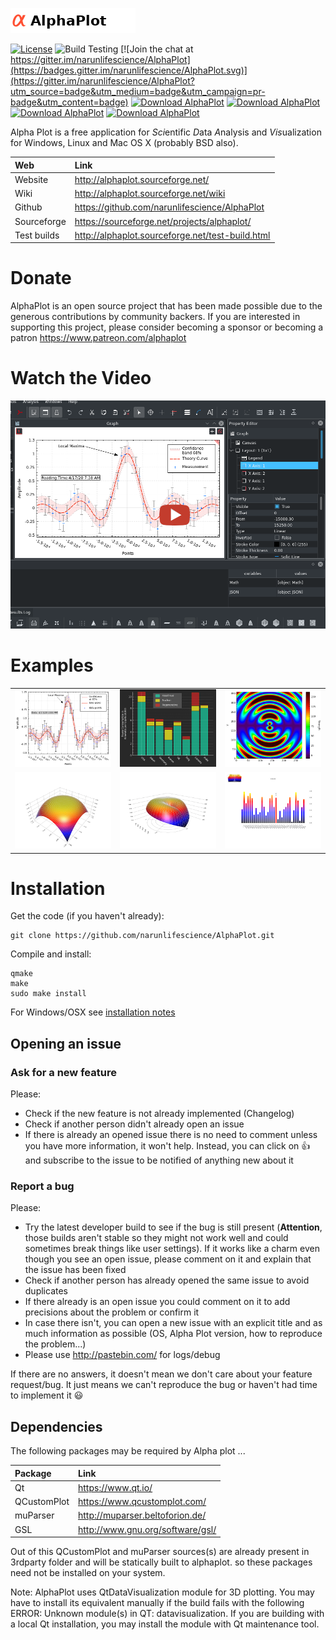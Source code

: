![alt text](data/icons/app/alphaplot-name.png "AlphaPlot")

[![License][license-badge]][license-page] ![Build Testing](https://github.com/narunlifescience/AlphaPlot/workflows/Test%20Build/badge.svg ) [![Join the chat at https://gitter.im/narunlifescience/AlphaPlot](https://badges.gitter.im/narunlifescience/AlphaPlot.svg)](https://gitter.im/narunlifescience/AlphaPlot?utm_source=badge&utm_medium=badge&utm_campaign=pr-badge&utm_content=badge)
[![Download AlphaPlot](https://img.shields.io/sourceforge/dt/alphaplot.svg)](https://sourceforge.net/projects/alphaplot/files/latest/download) [![Download AlphaPlot](https://img.shields.io/sourceforge/dm/alphaplot.svg)](https://sourceforge.net/projects/alphaplot/files/latest/download) [![Download AlphaPlot](https://img.shields.io/sourceforge/dw/alphaplot.svg)](https://sourceforge.net/projects/alphaplot/files/latest/download) [![Download AlphaPlot](https://img.shields.io/sourceforge/dd/alphaplot.svg)](https://sourceforge.net/projects/alphaplot/files/latest/download)

[license-page]: COPYING
[license-badge]: http://img.shields.io/badge/License-GPL2-blue.svg

Alpha Plot is a free application for <i>Sci</i>entific <i>D</i>ata <i>A</i>nalysis and <i>Vis</i>ualization for Windows, Linux and Mac OS X (probably BSD also).

| Web         | Link                                             |
|:------------|:-------------------------------------------------|
| Website     | http://alphaplot.sourceforge.net/                |
| Wiki        | http://alphaplot.sourceforge.net/wiki                |
| Github      | https://github.com/narunlifescience/AlphaPlot    |
| Sourceforge | https://sourceforge.net/projects/alphaplot/      |
| Test builds | http://alphaplot.sourceforge.net/test-build.html |


# Donate
AlphaPlot is an open source project that has been made possible due to the generous contributions by community backers. If you are interested in supporting this project, please consider becoming a sponsor or becoming a patron https://www.patreon.com/alphaplot

# Watch the Video
[![AlphaPlot Plotting Basics](data/screenshots/alphaplot1.png)](http://www.youtube.com/watch?v=U3DE_ObVLeU "AlphaPlot Plotting Basics")

# Examples
| | | |
|:-------------------------:|:-------------------------:|:-------------------------:|
|<img width="500" alt="" src="data/screenshots/example1.png">|  <img width="500" alt="" src="data/screenshots/example2.png">|<img width="500" alt="" src="data/screenshots/example3.png">|
|<img width="500" alt="" src="data/screenshots/example4.png">|  <img width="500" alt="" src="data/screenshots/example5.png">|<img width="500" alt="" src="data/screenshots/example6.png">|

# Installation
Get the code (if you haven't already):

    git clone https://github.com/narunlifescience/AlphaPlot.git 

Compile and install:

    qmake
    make 
    sudo make install

For Windows/OSX see [installation notes](data/INSTALL.md)


Opening an issue
----------------
### Ask for a new feature

Please:

 * Check if the new feature is not already implemented (Changelog)
 * Check if another person didn't already open an issue
 * If there is already an opened issue there is no need to comment unless you have more information, it won't help. Instead, you can click on :thumbsup: and subscribe to the issue to be notified of anything new about it 

### Report a bug

Please:
 
 * Try the latest developer build to see if the bug is still present (**Attention**, those builds aren't stable so they might not work well and could sometimes break things like user settings). If it works like a charm even though you see an open issue, please comment on it and explain that the issue has been fixed
 * Check if another person has already opened the same issue to avoid duplicates
 * If there already is an open issue you could comment on it to add precisions about the problem or confirm it
 * In case there isn't, you can open a new issue with an explicit title and as much information as possible (OS, Alpha Plot version, how to reproduce the problem...)
 * Please use http://pastebin.com/ for logs/debug
 
If there are no answers, it doesn't mean we don't care about your feature request/bug. It just means we can't reproduce the bug or haven't had time to implement it :smiley:

## Dependencies

The following packages may be required by Alpha plot ...

| Package       | Link                                         |
|:--------------|:---------------------------------------------|
| Qt            | https://www.qt.io/                           |
| QCustomPlot   | https://www.qcustomplot.com/                 |
| muParser      | http://muparser.beltoforion.de/              |
| GSL           | http://www.gnu.org/software/gsl/             |

Out of this QCustomPlot and muParser sources(s) are already present in 3rdparty folder and will be statically built to alphaplot. so these packages need not be installed on your system.

Note: AlphaPlot uses QtDataVisualization module for 3D plotting. You may have to install its equivalent manually if the build fails with the following ERROR: Unknown module(s) in QT: datavisualization. If you are building with a local Qt installation, you may install the module with Qt maintenance tool.